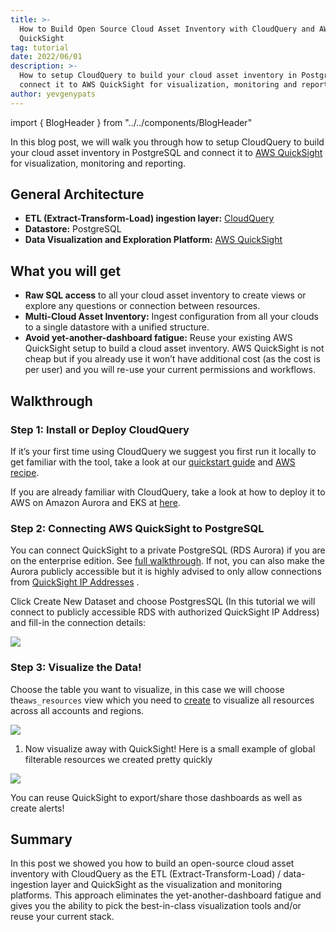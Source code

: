 ```yaml
---
title: >-
  How to Build Open Source Cloud Asset Inventory with CloudQuery and AWS
  QuickSight
tag: tutorial
date: 2022/06/01
description: >-
  How to setup CloudQuery to build your cloud asset inventory in PostgreSQL and
  connect it to AWS QuickSight for visualization, monitoring and reporting.
author: yevgenypats
---
```


import { BlogHeader } from "../../components/BlogHeader"

<BlogHeader/>

In this blog post, we will walk you through how to setup CloudQuery to build your cloud asset inventory in PostgreSQL and connect it to [AWS QuickSight](https://aws.amazon.com/quicksight/) for visualization, monitoring and reporting.

## General Architecture

- **ETL (Extract-Transform-Load) ingestion layer:** [CloudQuery](https://github.com/cloudquery/cloudquery)
- **Datastore:** PostgreSQL
- **Data Visualization and Exploration Platform:** [AWS QuickSight](https://aws.amazon.com/quicksight/)

## What you will get

- **Raw SQL access** to all your cloud asset inventory to create views or explore any questions or connection between resources.
- **Multi-Cloud Asset Inventory:** Ingest configuration from all your clouds to a single datastore with a unified structure.
- **Avoid yet-another-dashboard fatigue:** Reuse your existing AWS QuickSight setup to build a cloud asset inventory. AWS QuickSight is not cheap but if you already use it won’t have additional cost (as the cost is per user) and you will re-use your current permissions and workflows.

## Walkthrough

### Step 1: **Install or Deploy CloudQuery**

If it’s your first time using CloudQuery we suggest you first run it locally to get familiar with the tool, take a look at our [quickstart guide](/docs/quickstart) and [AWS recipe](/docs/recipes/aws-postgresql).

If you are already familiar with CloudQuery, take a look at how to deploy it to AWS on Amazon Aurora and EKS at [here](https://github.com/cloudquery/terraform-aws-cloudquery).

### Step 2: Connecting AWS QuickSight to PostgreSQL

You can connect QuickSight to a private PostgreSQL (RDS Aurora) if you are on the enterprise edition. See [full walkthrough](https://aws.amazon.com/premiumsupport/knowledge-center/quicksight-redshift-private-connection/). If not, you can also make the Aurora publicly accessible but it is highly advised to only allow connections from [QuickSight IP Addresses](https://docs.aws.amazon.com/quicksight/latest/user/regions.html) .

Click Create New Dataset and choose PostgresSQL (In this tutorial we will connect to publicly accessible RDS with authorized QuickSight IP Address) and fill-in the connection details:

![](/images/blog/cloud-asset-inventory-cloudquery-aws-quicksight/1.png)

### Step 3: Visualize the Data!

Choose the table you want to visualize, in this case we will choose the`aws_resources` view which you need to [create](https://www.cloudquery.io/blog/aws-resources-view) to visualize all resources across all accounts and regions.

![](/images/blog/cloud-asset-inventory-cloudquery-aws-quicksight/2.png)

1. Now visualize away with QuickSight! Here is a small example of global filterable resources we created pretty quickly

![](/images/blog/cloud-asset-inventory-cloudquery-aws-quicksight/3.png)

You can reuse QuickSight to export/share those dashboards as well as create alerts!

## Summary

In this post we showed you how to build an open-source cloud asset inventory with CloudQuery as the ETL (Extract-Transform-Load) / data-ingestion layer and QuickSight as the visualization and monitoring platforms. This approach eliminates the yet-another-dashboard fatigue and gives you the ability to pick the best-in-class visualization tools and/or reuse your current stack.
